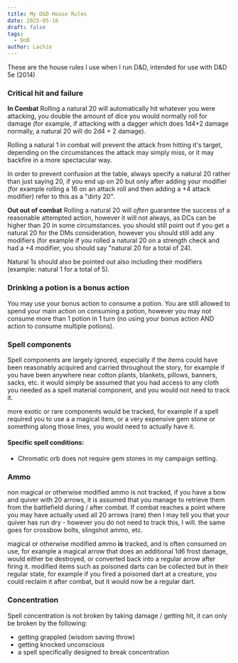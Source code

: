 ```yaml
---
title: My D&D House Rules
date: 2025-05-16
draft: false
tags:
  - DnD
author: Lachie
---
```

These are the house rules I use when I run D&D, intended for use with D&D 5e (2014)

### Critical hit and failure
**In Combat**
Rolling a natural 20 will automatically hit whatever you were attacking, you double the amount of dice you would normally roll for damage (for example, if attacking with a dagger which does 1d4+2 damage normally, a natural 20 will do 2d4 + 2 damage).

Rolling a natural 1 in combat will prevent the attack from hitting it's target, depending on the circumstances the attack may simply miss, or it may backfire in a more spectacular way.

In order to prevent confusion at the table, always specify a natural 20 rather than just saying 20, if you end up on 20 but only after adding your modifier (for example rolling a 16 on an attack roll and then adding a +4 attack modifier) refer to this as a "dirty 20".

**Out out of combat**
Rolling a natural 20 will *often* guarantee the success of a reasonable attempted action, however it will not always, as DCs can be higher than 20 in some circumstances. you should still point out if you get a natural 20 for the DMs consideration, however you should still add any modifiers (for example if you rolled a natural 20 on a strength check and had a +4 modifier, you should say "natural 20 for a total of 24).

Natural 1s should also be pointed out also including their modifiers (example: natural 1 for a total of 5).

### Drinking a potion is a bonus action
You may use your bonus action to consume a potion. You are still allowed to spend your main action on consuming a potion, however you may not consume more than 1 potion in 1 turn (no using your bonus action AND action to consume multiple potions).

### Spell components
Spell components are largely ignored, especially if the items could have been reasonably acquired and carried throughout the story, for example if you have been anywhere near cotton plants, blankets, pillows, banners, sacks, etc. it would simply be assumed that you had access to any cloth you needed as a spell material component, and you would not need to track it.

more exotic or rare components would be tracked, for example if a spell required you to use a a magical item, or a very expensive gem stone or something along those lines, you would need to actually have it.

#### Specific spell conditions:
- Chromatic orb does not require gem stones in my campaign setting.

### Ammo
non magical or otherwise modified ammo is not tracked, if you have a bow and quiver with 20 arrows, it is assumed that you manage to retrieve them from the battlefield during / after combat. If combat reaches a point where you may have actually used all 20 arrows (rare) then I may tell you that your quiver has run dry - however you do not need to track this, I will. the same goes for crossbow bolts, slingshot ammo, etc. 

magical or otherwise modified ammo **is** tracked, and is often consumed on use, for example a magical arrow that does an additional 1d6 frost damage, would either be destroyed, or converted back into a regular arrow after firing it. modified items such as poisoned darts can be collected but in their regular state, for example if you fired a poisoned dart at a creature, you could reclaim it after combat, but it would now be a regular dart.

### Concentration
Spell concentration is not broken by taking damage / getting hit, it can only be broken by the following:
- getting grappled (wisdom saving throw)
- getting knocked unconscious 
- a spell specifically designed to break concentration
